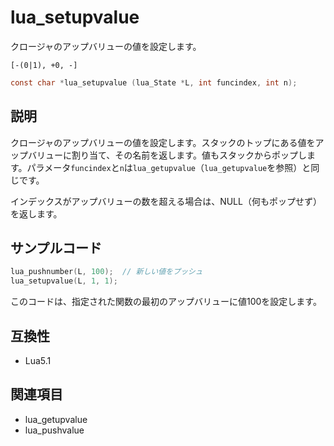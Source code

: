 # lua_setupvalue

クロージャのアップバリューの値を設定します。

`[-(0|1), +0, -]`

```c
const char *lua_setupvalue (lua_State *L, int funcindex, int n);
```

## 説明

クロージャのアップバリューの値を設定します。スタックのトップにある値をアップバリューに割り当て、その名前を返します。値もスタックからポップします。パラメータ`funcindex`と`n`は`lua_getupvalue`（`lua_getupvalue`を参照）と同じです。

インデックスがアップバリューの数を超える場合は、NULL（何もポップせず）を返します。

## サンプルコード

```c
lua_pushnumber(L, 100);  // 新しい値をプッシュ
lua_setupvalue(L, 1, 1);
```

このコードは、指定された関数の最初のアップバリューに値100を設定します。

## 互換性

- Lua5.1

## 関連項目

- lua_getupvalue
- lua_pushvalue